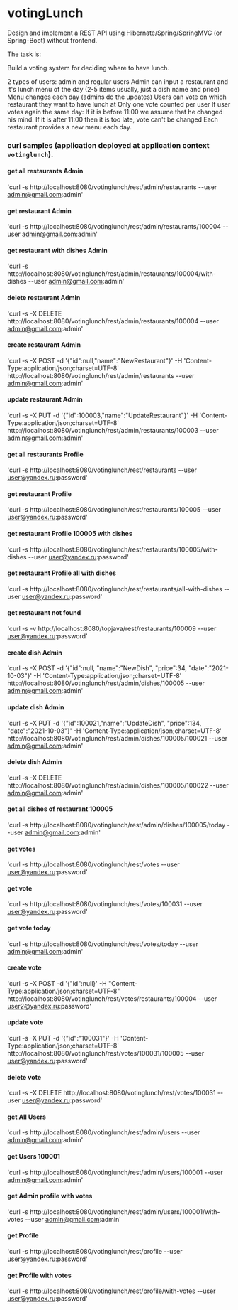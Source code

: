 # votingLunch

Design and implement a REST API using Hibernate/Spring/SpringMVC (or Spring-Boot) without frontend.

The task is:

Build a voting system for deciding where to have lunch.

2 types of users: admin and regular users Admin can input a restaurant and it's lunch menu of the day (2-5 items
usually, just a dish name and price)
Menu changes each day (admins do the updates)
Users can vote on which restaurant they want to have lunch at Only one vote counted per user If user votes again the
same day:
If it is before 11:00 we assume that he changed his mind. If it is after 11:00 then it is too late, vote can't be
changed Each restaurant provides a new menu each day.

### curl samples (application deployed at application context `votinglunch`).

#### get all restaurants Admin

'curl -s http://localhost:8080/votinglunch/rest/admin/restaurants --user admin@gmail.com:admin'

#### get restaurant Admin

'curl -s http://localhost:8080/votinglunch/rest/admin/restaurants/100004 --user admin@gmail.com:admin'

#### get restaurant with dishes Admin

'curl -s http://localhost:8080/votinglunch/rest/admin/restaurants/100004/with-dishes --user admin@gmail.com:admin'

#### delete restaurant Admin

'curl -s -X DELETE http://localhost:8080/votinglunch/rest/admin/restaurants/100004 --user admin@gmail.com:admin'

#### create restaurant Admin

'curl -s -X POST -d '{"id":null,"name":"NewRestaurant"}' -H 'Content-Type:application/json;charset=UTF-8' http://localhost:8080/votinglunch/rest/admin/restaurants --user admin@gmail.com:admin'

#### update restaurant Admin

'curl -s -X PUT -d '{"id":100003,"name":"UpdateRestaurant"}' -H 'Content-Type:application/json;charset=UTF-8' http://localhost:8080/votinglunch/rest/admin/restaurants/100003 --user admin@gmail.com:admin'

#### get all restaurants Profile

'curl -s http://localhost:8080/votinglunch/rest/restaurants --user user@yandex.ru:password'

#### get restaurant Profile

'curl -s http://localhost:8080/votinglunch/rest/restaurants/100005 --user user@yandex.ru:password'

#### get restaurant Profile 100005 with dishes

'curl -s http://localhost:8080/votinglunch/rest/restaurants/100005/with-dishes --user user@yandex.ru:password'

#### get restaurant Profile all with dishes

'curl -s http://localhost:8080/votinglunch/rest/restaurants/all-with-dishes --user user@yandex.ru:password'


#### get restaurant not found

'curl -s -v http://localhost:8080/topjava/rest/restaurants/100009 --user user@yandex.ru:password'

#### create dish Admin

'curl -s -X POST -d '{"id":null, "name":"NewDish", "price":34, "date":"2021-10-03"}' -H 'Content-Type:application/json;charset=UTF-8' http://localhost:8080/votinglunch/rest/admin/dishes/100005 --user admin@gmail.com:admin'

#### update dish Admin

'curl -s -X PUT -d '{"id":100021,"name":"UpdateDish", "price":134, "date":"2021-10-03"}' -H 'Content-Type:application/json;charset=UTF-8' http://localhost:8080/votinglunch/rest/admin/dishes/100005/100021 --user admin@gmail.com:admin'

#### delete dish Admin

'curl -s -X DELETE http://localhost:8080/votinglunch/rest/admin/dishes/100005/100022 --user admin@gmail.com:admin'

#### get all dishes of restaurant 100005

'curl -s http://localhost:8080/votinglunch/rest/admin/dishes/100005/today --user admin@gmail.com:admin'

#### get votes

'curl -s http://localhost:8080/votinglunch/rest/votes --user user@yandex.ru:password'

#### get vote

'curl -s http://localhost:8080/votinglunch/rest/votes/100031 --user user@yandex.ru:password'

#### get vote today

'curl -s http://localhost:8080/votinglunch/rest/votes/today --user admin@gmail.com:admin'

#### create vote

'curl -s -X POST -d '{"id":null}' -H "Content-Type:application/json;charset=UTF-8" http://localhost:8080/votinglunch/rest/votes/restaurants/100004 --user user2@yandex.ru:password'

#### update vote

'curl -s -X PUT -d '{"id":"100031"}' -H 'Content-Type:application/json;charset=UTF-8' http://localhost:8080/votinglunch/rest/votes/100031/100005 --user user@yandex.ru:password'

#### delete vote

'curl -s -X DELETE http://localhost:8080/votinglunch/rest/votes/100031 --user user@yandex.ru:password'

#### get All Users

'curl -s http://localhost:8080/votinglunch/rest/admin/users --user admin@gmail.com:admin'

#### get Users 100001

'curl -s http://localhost:8080/votinglunch/rest/admin/users/100001 --user admin@gmail.com:admin'

#### get Admin profile with votes

'curl -s http://localhost:8080/votinglunch/rest/admin/users/100001/with-votes --user admin@gmail.com:admin'

#### get Profile

'curl -s http://localhost:8080/votinglunch/rest/profile --user user@yandex.ru:password'

#### get Profile with votes

'curl -s http://localhost:8080/votinglunch/rest/profile/with-votes --user user@yandex.ru:password'